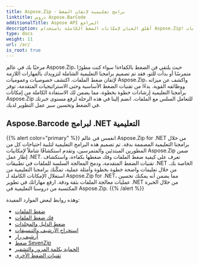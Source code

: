 ```yaml
---
title: Aspose.Zip - برامج تعليمية لإتقان الضغط
linktitle: دروس Aspose.BarCode
additionalTitle: Aspose API المراجع
description: أطلق العنان لإمكانات الضغط الكاملة باستخدام Aspose.Zip! انغمس في برامجنا التعليمية الشاملة للحصول على رؤى الخبراء والتعامل الفعال مع الملفات.
type: docs
weight: 11
url: /ar/
is_root: true
---
```


مرحبًا بك في عالم Aspose.Zip، حيث يلتقي فن الضغط بالكفاءة! سواء كنت مطورًا متمرسًا أو بدأت للتو، فقد تم تصميم برامجنا التعليمية الشاملة لتزويدك بالمهارات اللازمة لإتقان ضغط الملفات. اكتشف خصوصيات وعموميات Aspose.Zip، واكشف عن ميزاته ووظائفه القوية. بدءًا من تقنيات الضغط الأساسية وحتى الاستراتيجيات المتقدمة، توفر برامجنا التعليمية إرشادات خطوة بخطوة، مما يضمن لك الاستفادة الكاملة من إمكانات Aspose.Zip للتعامل السلس مع الملفات. انضم إلينا في هذه الرحلة لرفع مستوى خبرتك في الضغط وتحسين سير عمل التطوير لديك.


## Aspose.Barcode لبرامج .NET التعليمية
{{% alert color="primary" %}}
انغمس في عالم Aspose.Zip for .NET من خلال برامجنا التعليمية المصممة بدقة. تم تصميم هذه البرامج التعليمية لتلبية احتياجات كل من المطورين المبتدئين والمتمرسين، وتقدم استكشافًا شاملاً لإمكانيات Aspose.Zip ضمن إطار عمل .NET. تعرف على كيفية ضغط الملفات وفك ضغطها بكفاءة، واستكشاف تقنيات الضغط المتقدمة، ودمج المعالجة السلسة للملفات في تطبيقات .NET الخاصة بك. من خلال تعليمات واضحة خطوة بخطوة وأمثلة عملية، تمكّنك برامجنا التعليمية من استغلال الإمكانات الكاملة لـ Aspose.Zip for .NET، مما يضمن أنه يمكنك تحسين عمليات معالجة الملفات بثقة ودقة. ارفع مهاراتك في تطوير .NET من خلال الخبرة المكتسبة من دروسنا التعليمية في Aspose.Zip.
{{% /alert %}}

وهذه روابط لبعض الموارد المفيدة:
 
- [ضغط الملفات](./net/file-compression/)
- [فك ضغط الملفات](./net/file-decompression/)
- [ضغط الدليل والمجلدات](./net/directory-and-folder-compression/)
- [استخراج الأرشيف والتنسيقات](./net/archive-extraction-and-formats/)
- [أرشيف رار](./net/rar-archive/)
- [ضغط SevenZip](./net/sevenzip-compression/)
- [الحماية بكلمة المرور والتشفير](./net/password-protection-and-encryption/)
- [تقنيات الضغط الأخرى](./net/other-compression-techniques/)

